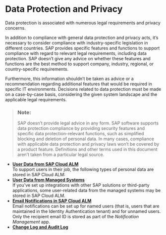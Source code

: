 <!-- loio2fdc2f00fac54fd9893f4d4f083e1a5e -->

# Data Protection and Privacy

Data protection is associated with numerous legal requirements and privacy concerns.

In addition to compliance with general data protection and privacy acts, it’s necessary to consider compliance with industry-specific legislation in different countries. SAP provides specific features and functions to support compliance with regard to relevant legal requirements, including data protection. SAP doesn’t give any advice on whether these features and functions are the best method to support company, industry, regional, or country-specific requirements.

Furthermore, this information shouldn’t be taken as advice or a recommendation regarding additional features that would be required in specific IT environments. Decisions related to data protection must be made on a case-by-case basis, considering the given system landscape and the applicable legal requirements.

> ### Note:  
> SAP doesn’t provide legal advice in any form. SAP software supports data protection compliance by providing security features and specific data protection-relevant functions, such as simplified blocking and deletion of personal data. In many cases, compliance with applicable data protection and privacy laws won’t be covered by a product feature. Definitions and other terms used in this document aren’t taken from a particular legal source.

-   **[User Data from SAP Cloud ALM](user-data-from-sap-cloud-alm-65c98de.md "To support users in their job, the following types of personal data are stored in SAP
		Cloud ALM: ")**  
To support users in their job, the following types of personal data are stored in SAP Cloud ALM:
-   **[User Data from Managed Systems](user-data-from-managed-systems-3ef5218.md "If you've set up integrations with other SAP solutions or third-party applications, some
		user-related data from the managed systems may be stored in SAP Cloud ALM.")**  
If you've set up integrations with other SAP solutions or third-party applications, some user-related data from the managed systems may be stored in SAP Cloud ALM.
-   **[Email Notifications in SAP Cloud ALM](email-notifications-in-sap-cloud-alm-af0413b.md "Email notifications can be set up for named users (that is, users that are maintained in
		the Identity Authentication tenant) and for unnamed users. Only the recipient email ID is
		stored as part of the Notification Management app. ")**  
Email notifications can be set up for named users \(that is, users that are maintained in the Identity Authentication tenant\) and for unnamed users. Only the recipient email ID is stored as part of the *Notification Management* app.
-   **[Change Log and Audit Log](change-log-and-audit-log-dd4f07d.md)**  


